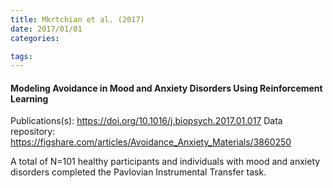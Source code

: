 ```yaml
---
title: Mkrtchian et al. (2017)
date: 2017/01/01
categories:

tags:
---
```


#### Modeling Avoidance in Mood and Anxiety Disorders Using Reinforcement Learning

Publications(s): https://doi.org/10.1016/j.biopsych.2017.01.017
Data repository: https://figshare.com/articles/Avoidance_Anxiety_Materials/3860250

A total of N=101 healthy participants and individuals with mood and anxiety disorders completed the Pavlovian Instrumental Transfer task.
